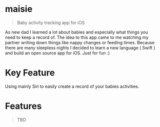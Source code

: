 # maisie
> Baby activity tracking app for iOS

As new dad I learned a lot about babies and especially what things you need to keep a record of. The idea to this app came to me watching my partner writing down things like nappy changes or feeding times. Because there are many sleepless nights I decided to learn a new language ( Swift ) and build an open source app for iOS. Just for fun :)  

# Key Feature

Using mainly Siri to easily create a record of your babies activities. 

# Features

> TBD
